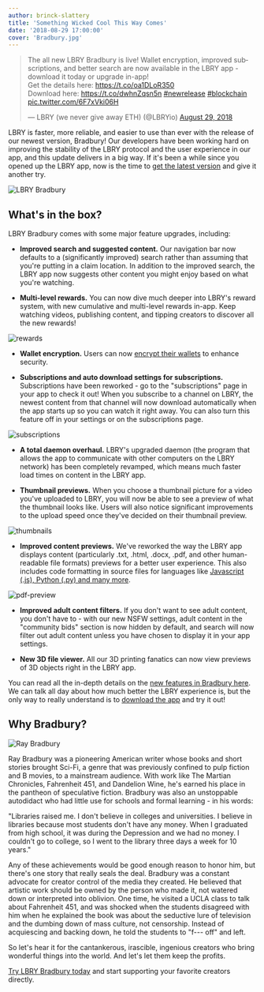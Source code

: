 ```yaml
---
author: brinck-slattery
title: 'Something Wicked Cool This Way Comes'
date: '2018-08-29 17:00:00'
cover: 'Bradbury.jpg'
---
```


<blockquote class="twitter-tweet" data-lang="en"><p lang="en" dir="ltr">The all new LBRY Bradbury is live! Wallet encryption, improved subscriptions, and better search are now available in the LBRY app - download it today or upgrade in-app! <br/>Get the details here: <a href="https://t.co/oa1DLoR350">https://t.co/oa1DLoR350</a><br/>Download here: <a href="https://t.co/dwhnZqsn5n">https://t.co/dwhnZqsn5n</a> <a href="https://twitter.com/hashtag/newrelease?src=hash&amp;ref_src=twsrc%5Etfw">#newrelease</a> <a href="https://twitter.com/hashtag/blockchain?src=hash&amp;ref_src=twsrc%5Etfw">#blockchain</a> <a href="https://t.co/6F7xVki06H">pic.twitter.com/6F7xVki06H</a></p>&mdash; LBRY (we never give away ETH) (@LBRYio) <a href="https://twitter.com/LBRYio/status/1034894356552003590?ref_src=twsrc%5Etfw">August 29, 2018</a></blockquote>
<script async src="https://platform.twitter.com/widgets.js" charset="utf-8"></script>

LBRY is faster, more reliable, and easier to use than ever with the release of our newest version, Bradbury! Our developers have been working hard on improving the stability of the LBRY protocol and the user experience in our app, and this update delivers in a big way. If it's been a while since you opened up the LBRY app, now is the time to [get the latest version](https://lbry.io/get) and give it another try.

![LBRY Bradbury](https://spee.ch/2c249b33d9f6564acb4555d5fe4e97f5901e4657/lbry-bradbury.gif)
## What's in the box?
LBRY Bradbury comes with some major feature upgrades, including:

* **Improved search and suggested content.** Our navigation bar now defaults to a (significantly improved) search rather than assuming that you're putting in a claim location. In addition to the improved search, the LBRY app now suggests other content you might enjoy based on what you're watching.

* **Multi-level rewards.** You can now dive much deeper into LBRY's reward system, with new cumulative and multi-level rewards in-app. Keep watching videos, publishing content, and tipping creators to discover all the new rewards!

![rewards](https://spee.ch/34dee02a49fefd7301307f4b95948a0cd8ae7990/rewards-sub-download.jpeg)

* **Wallet encryption.** Users can now [encrypt their wallets](https://lbry.io/faq/wallet-encryption) to enhance security.

* **Subscriptions and auto download settings for subscriptions.** Subscriptions have been reworked - go to the "subscriptions" page in your app to check it out! When you subscribe to a channel on LBRY, the newest content from that channel will now download automatically when the app starts up so you can watch it right away. You can also turn this feature off in your settings or on the subscriptions page.

![subscriptions](https://spee.ch/ea67ed430188092d70af405d05425dd97288124f/subscriptions-page.jpeg)

* **A total daemon overhaul.** LBRY's upgraded daemon (the program that allows the app to communicate with other computers on the LBRY network) has been completely revamped, which means much faster load times on content in the LBRY app.

* **Thumbnail previews.** When you choose a thumbnail picture for a video you've uploaded to LBRY, you will now be able to see a preview of what the thumbnail looks like. Users will also notice significant improvements to the upload speed once they've decided on their thumbnail preview.

![thumbnails](https://spee.ch/64d74fe70b627fff863d54b6204ee9ff7fb91baf/thumb-preview.jpeg)

* **Improved content previews.** We've reworked the way the LBRY app displays content (particularly .txt, .html, .docx, .pdf, and other human-readable file formats) previews for a better user experience. This also includes code formatting in source files for languages like [Javascript (.js), Python (.py) and many more](https://codemirror.net/mode).

![pdf-preview](https://spee.ch/b78059549b8059d42dab5e8dce14cf46581e37fa/pdf-preview.jpeg)

* **Improved adult content filters.** If you don't want to see adult content, you don't have to - with our new NSFW settings, adult content in the "community bids" section is now hidden by default, and search will now filter out adult content unless you have chosen to display it in your app settings.

* **New 3D file viewer.** All our 3D printing fanatics can now view previews of 3D objects right in the LBRY app.

You can read all the in-depth details on the [new features in Bradbury here](https://github.com/lbryio/lbry-desktop/releases/tag/v0.24.0). We can talk all day about how much better the LBRY experience is, but the only way to really understand is to [download the app](https://lbry.io/get) and try it out!

## Why Bradbury?
![Ray Bradbury](https://spee.ch/604a76fefad6fbebaf14d7926f62324ff46de3c5/BradburyWide.jpeg)

Ray Bradbury was a pioneering American writer whose books and short stories brought Sci-Fi, a genre that was previously confined to pulp fiction and B movies, to a mainstream audience. With work like The Martian Chronicles, Fahrenheit 451, and Dandelion Wine, he's earned his place in the pantheon of speculative fiction. Bradbury was also an unstoppable autodidact who had little use for schools and formal learning - in his words: 

"Libraries raised me. I don't believe in colleges and universities. I believe in libraries because most students don't have any money. When I graduated from high school, it was during the Depression and we had no money. I couldn't go to college, so I went to the library three days a week for 10 years."

Any of these achievements would be good enough reason to honor him, but there's one story that really seals the deal. Bradbury was a constant advocate for creator control of the media they created. He believed that artistic work should be owned by the person who made it, not watered down or interpreted into oblivion. One time, he visited a UCLA class to talk about Fahrenheit 451, and was shocked when the students disagreed with him when he explained the book was about the seductive lure of television and the dumbing down of mass culture, not censorship. Instead of acquiescing and backing down, he told the students to "f--- off" and left.

So let's hear it for the cantankerous, irascible, ingenious creators who bring wonderful things into the world. And let's let them keep the profits.

[Try LBRY Bradbury today](https://lbry.io/get) and start supporting your favorite creators directly.
